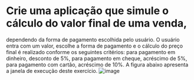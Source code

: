 # Crie uma aplicação que simule o cálculo do valor final de uma venda,
dependendo da forma de pagamento escolhida pelo usuário. O usuário entra com
um valor, escolhe a forma de pagamento e o cálculo do preço final é realizado
conforme os seguintes critérios: para pagamento em dinheiro, desconto de 5%,
para pagamento em cheque, acréscimo de 5%, para pagamento com cartão,
acréscimo de 10%. A figura abaixo apresenta a janela de execução deste
exercício.
![image](https://user-images.githubusercontent.com/106222007/226083347-29a140c3-b9aa-4bf3-94e5-9e98cdd5b2fb.png)

